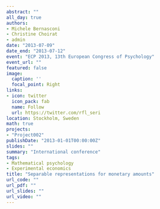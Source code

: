 ```yaml
---
abstract: ""
all_day: true
authors:
- Michele Bernasconi
- Christine Choirat
- admin
date: "2013-07-09"
date_end: "2013-07-12"
event: "ECP 2013, 13th European Congress of Psychology"
event_url: ""
featured: false
image:
  caption: ''
  focal_point: Right
links:
- icon: twitter
  icon_pack: fab
  name: Follow
  url: https://twitter.com/rfl_seri
location: Stockholm, Sweden
math: true
projects:
- "Project002"
publishDate: "2013-01-01T00:00:00Z"
slides: ""
summary: "International conference"
tags:
- Mathematical psychology
- Experimental economics
title: "Separable representations for monetary amounts"
url_code: ""
url_pdf: ""
url_slides: ""
url_video: ""
---
```

